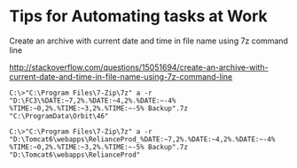 Tips for Automating tasks at Work
====

Create an archive with current date and time in file name using 7z command line

http://stackoverflow.com/questions/15051694/create-an-archive-with-current-date-and-time-in-file-name-using-7z-command-line


```
C:\>"C:\Program Files\7-Zip\7z" a -r "D:\FC3\%DATE:~7,2%.%DATE:~4,2%.%DATE:~-4% %TIME:~0,2%.%TIME:~3,2%.%TIME:~-5% Backup".7z  "C:\ProgramData\Orbit\46"
```

```
C:\>"C:\Program Files\7-Zip\7z" a -r "D:\Tomcat6\webapps\RelianceProd_%DATE:~7,2%.%DATE:~4,2%.%DATE:~-4% %TIME:~0,2%.%TIME:~3,2%.%TIME:~-5% Backup".7z  "D:\Tomcat6\webapps\RelianceProd"
```
